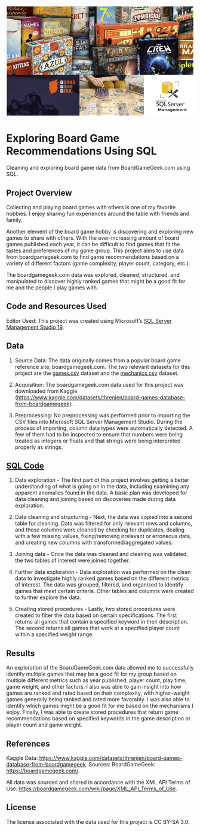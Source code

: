 ![](SQL_Boardgame_coverphoto.png)
# Exploring Board Game Recommendations Using SQL
Cleaning and exploring board game data from BoardGameGeek.com using SQL.

## Project Overview
Collecting and playing board games with others is one of my favorite hobbies. I enjoy sharing fun experiences around the table with friends and family. 

Another element of the board game hobby is discovering and exploring new games to share with others. With the ever-increasing amount of board games published each year, it can be difficult to find games that fit the tastes and preferences of my game group. This project aims to use data from boardgamegeek.com to find game recommendations based on a variety of different factors (game complexity, player count, category, etc.). 

The boardgamegeek.com data was explored, cleaned, structured, and manipulated to discover highly ranked games that might be a good fit for me and the people I play games with. 

## Code and Resources Used
Editor Used: This project was created using Microsoft’s [SQL Server Management Studio 19](https://learn.microsoft.com/en-us/sql/ssms/download-sql-server-management-studio-ssms?view=sql-server-ver15).

## Data
1. Source Data: The data originally comes from a popular board game reference site, boardgamegeek.com. The two relevant datasets for this project are the [games.csv](games.csv) dataset and the [mechanics.csv](mechanics.csv) dataset.

2. Acquisition: The boardgamegeek.com data used for this project was downloaded from Kaggle (https://www.kaggle.com/datasets/threnjen/board-games-database-from-boardgamegeek).
  
3. Preprocessing: No preprocessing was performed prior to importing the CSV files into Microsoft SQL Server Management Studio. During the process of importing, column data types were automatically detected. A few of them had to be inspected to ensure that numbers were being treated as integers or floats and that strings were being interpreted properly as strings. 

## [SQL Code](BoardGameProject_v2.sql)
1. Data exploration - The first part of this project involves getting a better understanding of what is going on in the data, including examining any apparent anomalies found in the data. A basic plan was developed for data cleaning and joining based on discoveries made during data exploration.
   
2. Data cleaning and structuring - Next, the data was copied into a second table for cleaning. Data was filtered for only relevant rows and columns, and those columns were cleaned by checking for duplicates, dealing with a few missing values, fixing/removing irrelevant or erroneous data, and creating new columns with transformed/aggregated values.

3. Joining data - Once the data was cleaned and cleaning was validated, the two tables of interest were joined together.

4. Further data exploration - Data exploration was performed on the clean data to investigate highly ranked games based on the different metrics of interest. The data was grouped, filtered, and organized to identify games that meet certain criteria. Other tables and columns were created to further explore the data.

5. Creating stored procedures - Lastly, two stored procedures were created to filter the data based on certain specifications. The first returns all games that contain a specified keyword in their description. The second returns all games that work at a specified player count within a specified weight range. 


## Results
An exploration of the BoardGameGeek.com data allowed me to successfully identify multiple games that may be a good fit for my group based on multiple different metrics such as year published, player count, play time, game weight, and other factors. I also was able to gain insight into how games are ranked and rated based on their complexity, with higher-weight games generally being ranked and rated more favorably. I was also able to identify which games might be a good fit for me based on the mechanisms I enjoy. Finally, I was able to create stored procedures that return game recommendations based on specified keywords in the game description or player count and game weight. 

## References
Kaggle Data: https://www.kaggle.com/datasets/threnjen/board-games-database-from-boardgamegeek.
Sources: BoardGameGeek: https://boardgamegeek.com/.

All data was sourced and shared in accordance with the XML API Terms of Use: https://boardgamegeek.com/wiki/page/XML_API_Terms_of_Use.

## License
The license associated with the data used for this project is CC BY-SA 3.0.
